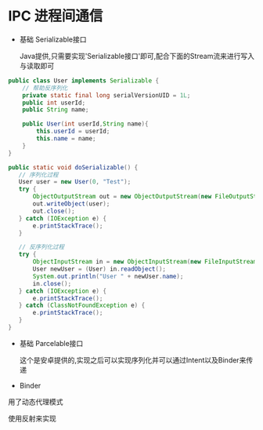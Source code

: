 # IPC 进程间通信

* 基础 Serializable接口

    Java提供,只需要实现'Serializable接口'即可,配合下面的Stream流来进行写入与读取即可
    

``` java
public class User implements Serializable {
    // 帮助反序列化
    private static final long serialVersionUID = 1L;
    public int userId;
    public String name;

    public User(int userId,String name){
        this.userId = userId;
        this.name = name;
    }
}

public static void doSerializable() {
   // 序列化过程
   User user = new User(0, "Test");
   try {
       ObjectOutputStream out = new ObjectOutputStream(new FileOutputStream("output.txt"));
       out.writeObject(user);
       out.close();
   } catch (IOException e) {
       e.printStackTrace();
   }

   // 反序列化过程
   try {
       ObjectInputStream in = new ObjectInputStream(new FileInputStream("output.txt"));
       User newUser = (User) in.readObject();
       System.out.println("User " + newUser.name);
       in.close();
   } catch (IOException e) {
       e.printStackTrace();
   } catch (ClassNotFoundException e) {
       e.printStackTrace();
   }
}
```


* 基础 Parcelable接口

    这个是安卓提供的,实现之后可以实现序列化并可以通过Intent以及Binder来传递
    
    
    
* Binder

用了动态代理模式

使用反射来实现
